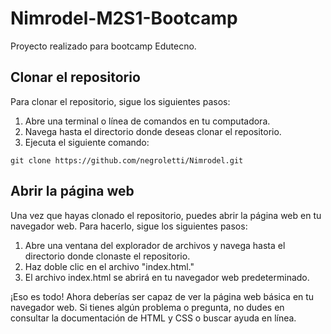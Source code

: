 # Nimrodel-M2S1-Bootcamp
 Proyecto realizado para bootcamp Edutecno.

## Clonar el repositorio
Para clonar el repositorio, sigue los siguientes pasos:

1. Abre una terminal o línea de comandos en tu computadora.
2. Navega hasta el directorio donde deseas clonar el repositorio.
3. Ejecuta el siguiente comando:
```
git clone https://github.com/negroletti/Nimrodel.git
```

## Abrir la página web
Una vez que hayas clonado el repositorio, puedes abrir la página web en tu navegador web. Para hacerlo, sigue los siguientes pasos:

1. Abre una ventana del explorador de archivos y navega hasta el directorio donde clonaste el repositorio.
2. Haz doble clic en el archivo "index.html."
3. El archivo index.html se abrirá en tu navegador web predeterminado.

¡Eso es todo! Ahora deberías ser capaz de ver la página web básica en tu navegador web. Si tienes algún problema o pregunta, no dudes en consultar la documentación de HTML y CSS o buscar ayuda en línea.
